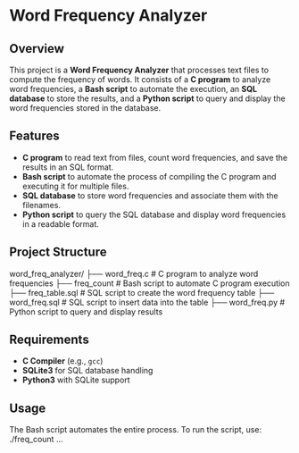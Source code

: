 # Word Frequency Analyzer

## Overview
This project is a **Word Frequency Analyzer** that processes text files to compute the frequency of words. It consists of a **C program** to analyze word frequencies, a **Bash script** to automate the execution, an **SQL database** to store the results, and a **Python script** to query and display the word frequencies stored in the database.

## Features
- **C program** to read text from files, count word frequencies, and save the results in an SQL format.
- **Bash script** to automate the process of compiling the C program and executing it for multiple files.
- **SQL database** to store word frequencies and associate them with the filenames.
- **Python script** to query the SQL database and display word frequencies in a readable format.

## Project Structure
word_freq_analyzer/
├── word_freq.c          # C program to analyze word frequencies
├── freq_count           # Bash script to automate C program execution
├── freq_table.sql       # SQL script to create the word frequency table
├── word_freq.sql        # SQL script to insert data into the table
├── word_freq.py         # Python script to query and display results

## Requirements
- **C Compiler** (e.g., `gcc`)
- **SQLite3** for SQL database handling
- **Python3** with SQLite support

## Usage
The Bash script automates the entire process. To run the script, use:
./freq_count <file1> <file2> ... <fileN>
